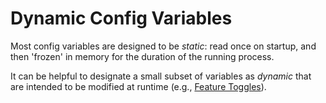 # Dynamic Config Variables

Most config variables are designed to be _static_: read once on startup, and then 'frozen' in memory for the duration of the running process.

It can be helpful to designate a small subset of variables as _dynamic_ that are intended to be modified at runtime (e.g., [Feature Toggles](https://www.martinfowler.com/articles/feature-toggles.html)).